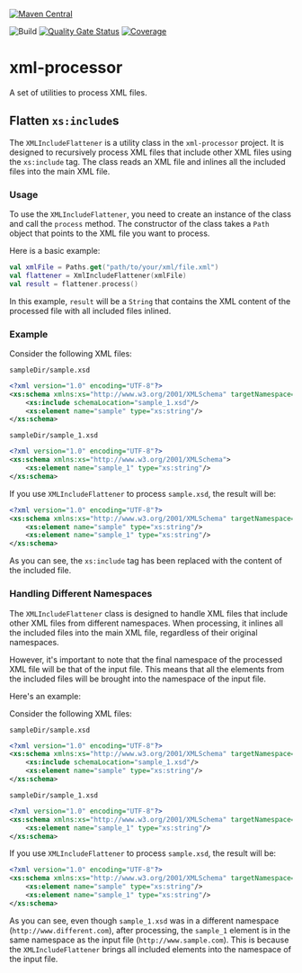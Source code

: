 [![Maven Central](https://img.shields.io/maven-central/v/io.github.tacascer/xml-processor.svg?label=Maven%20Central&logo=apachemaven)](https://central.sonatype.com/artifact/io.github.tacascer/xml-processor/0.1.0/overview)

![Build](https://github.com/tacascer-org/xml-processor/actions/workflows/build.yml/badge.svg?branch=main)
[![Quality Gate Status](https://sonarcloud.io/api/project_badges/measure?project=tacascer-org_xml-processor&metric=alert_status)](https://sonarcloud.io/summary/new_code?id=tacascer-org_xml-processor)
[![Coverage](https://sonarcloud.io/api/project_badges/measure?project=tacascer-org_xml-processor&metric=coverage)](https://sonarcloud.io/summary/new_code?id=tacascer-org_xml-processor)

# xml-processor
A set of utilities to process XML files.

## Flatten `xs:include`s

The `XMLIncludeFlattener` is a utility class in the `xml-processor` project. It is designed to recursively process XML files that include other XML files using the `xs:include` tag. The class reads an XML file and inlines all the included files into the main XML file.

### Usage

To use the `XMLIncludeFlattener`, you need to create an instance of the class and call the `process` method. The constructor of the class takes a `Path` object that points to the XML file you want to process.

Here is a basic example:

```kotlin
val xmlFile = Paths.get("path/to/your/xml/file.xml")
val flattener = XmlIncludeFlattener(xmlFile)
val result = flattener.process()
```

In this example, `result` will be a `String` that contains the XML content of the processed file with all included files inlined.

### Example

Consider the following XML files:

`sampleDir/sample.xsd`
```xml
<?xml version="1.0" encoding="UTF-8"?>
<xs:schema xmlns:xs="http://www.w3.org/2001/XMLSchema" targetNamespace="http://www.sample.com">
    <xs:include schemaLocation="sample_1.xsd"/>
    <xs:element name="sample" type="xs:string"/>
</xs:schema>
```

`sampleDir/sample_1.xsd`
```xml
<?xml version="1.0" encoding="UTF-8"?>
<xs:schema xmlns:xs="http://www.w3.org/2001/XMLSchema">
    <xs:element name="sample_1" type="xs:string"/>
</xs:schema>
```

If you use `XMLIncludeFlattener` to process `sample.xsd`, the result will be:

```xml
<?xml version="1.0" encoding="UTF-8"?>
<xs:schema xmlns:xs="http://www.w3.org/2001/XMLSchema" targetNamespace="http://www.sample.com">
    <xs:element name="sample" type="xs:string"/>
    <xs:element name="sample_1" type="xs:string"/>
</xs:schema>
```

As you can see, the `xs:include` tag has been replaced with the content of the included file.

### Handling Different Namespaces

The `XMLIncludeFlattener` class is designed to handle XML files that include other XML files from different namespaces. When processing, it inlines all the included files into the main XML file, regardless of their original namespaces.

However, it's important to note that the final namespace of the processed XML file will be that of the input file. This means that all the elements from the included files will be brought into the namespace of the input file.

Here's an example:

Consider the following XML files:

`sampleDir/sample.xsd`
```xml
<?xml version="1.0" encoding="UTF-8"?>
<xs:schema xmlns:xs="http://www.w3.org/2001/XMLSchema" targetNamespace="http://www.sample.com">
    <xs:include schemaLocation="sample_1.xsd"/>
    <xs:element name="sample" type="xs:string"/>
</xs:schema>
```

`sampleDir/sample_1.xsd`
```xml
<?xml version="1.0" encoding="UTF-8"?>
<xs:schema xmlns:xs="http://www.w3.org/2001/XMLSchema" targetNamespace="http://www.different.com">
    <xs:element name="sample_1" type="xs:string"/>
</xs:schema>
```

If you use `XMLIncludeFlattener` to process `sample.xsd`, the result will be:

```xml
<?xml version="1.0" encoding="UTF-8"?>
<xs:schema xmlns:xs="http://www.w3.org/2001/XMLSchema" targetNamespace="http://www.sample.com">
    <xs:element name="sample" type="xs:string"/>
    <xs:element name="sample_1" type="xs:string"/>
</xs:schema>
```

As you can see, even though `sample_1.xsd` was in a different namespace (`http://www.different.com`), after processing, the `sample_1` element is in the same namespace as the input file (`http://www.sample.com`). This is because the `XMLIncludeFlattener` brings all included elements into the namespace of the input file.